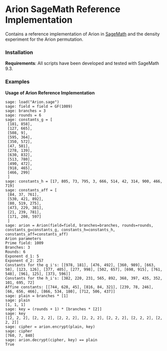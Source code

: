 # Arion SageMath Reference Implementation
Contains a reference implementation of Arion in [SageMath](https://www.sagemath.org/) and the density experiment for the Arion permutation.

### Installation
**Requirements**: All scripts have been developed and tested with SageMath 9.3.

### Examples
**Usage of Arion Reference Implementation**
````
sage: load("Arion.sage")
sage: field = field = GF(1009)
sage: branches = 3
sage: rounds = 6
sage: constants_g = [
 [181, 858],
 [127, 665],
 [508, 9],
 [595, 364],
 [350, 572],
 [47, 581],
 [278, 139],
 [630, 832],
 [513, 780],
 [490, 472],
 [918, 465],
 [466, 299]
 ]
sage: constants_h = [17, 805, 73, 795, 3, 666, 514, 42, 314, 900, 466, 719]
sage: constants_aff = [
 [84, 37, 761],
 [530, 421, 892],
 [80, 519, 275],
 [473, 229, 381],
 [21, 239, 781],
 [171, 208, 597]
 ]
sage: arion = Arion(field=field, branches=branches, rounds=rounds, constants_g=constants_g, constants_h=constants_h, constants_aff=constants_aff)
Arion parameters
Prime field: 1009
Branches: 3
Rounds: 6
Exponent d_1: 5
Exponent d_2: 257
Constants for the g_i's: [[978, 181], [476, 492], [360, 989], [663, 58], [123, 126], [377, 405], [277, 998], [502, 657], [698, 915], [761, 548], [961, 125], [373, 596]]
Constants for the h_i's: [382, 220, 231, 565, 892, 368, 397, 435, 352, 101, 695, 72]
Affine constants: [[744, 628, 45], [816, 84, 321], [239, 78, 246], [66, 656, 466], [866, 534, 180], [712, 506, 437]]
sage: plain = branches * [1]
sage: plain
[1, 1, 1]
sage: key = (rounds + 1) * [branches * [2]]
sage: key
[[2, 2, 2], [2, 2, 2], [2, 2, 2], [2, 2, 2], [2, 2, 2], [2, 2, 2], [2, 2, 2]]
sage: cipher = arion.encrypt(plain, key)
sage: cipher
[760, 7, 840]
sage: arion.decrypt(cipher, key) == plain
True
````
